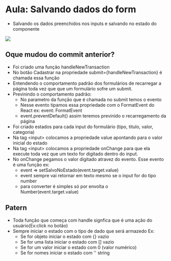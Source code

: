 # Aula: Salvando dados do form
* Salvando os dados preenchidos nos inputs e salvando no estado do componente

![](https://imgur.com/J7KSwML.png)

## Oque mudou do commit anterior?
* Foi criado uma função handleNewTransaction
* No botão Cadastrar na propriedade submit={handleNewTransaction} é chamada essa função
* Entendendo o comportamento padrão dos formulários de recarregar a página toda vez que 
que um formulário sofre um submit.
* Previnindo o comportamento padrão: 
  - No parametro da função que é chamada no submit temos o evento
  - Nesse evento tipamos essa propriedade com o FormatEvent do React ex: event: FormatEvent
  - event.preventDefault() assim teremos previnido o recarregamento da página
* Foi criado estados para cada input do formulário (tipo, titulo, valor, categoria)
* Na tag &lt;input&gt; colocamos a propriedade value apontando para o valor inicial do estado
* Na tag &lt;input&gt; colocamos a propriedade onChange para que ela execute toda vez que um texto
for digitado dentro do input.
* No onChange pegamos o valor digitado atravez do evento. Esse evento é uma função ex: 
  - event => setSalvoNoEstado(event.target.value)
  - event sempre vai retornar em texto mesmo se o input for do tipo number
  - para converter é simples só por envolta o Number(event.target.value)

## Patern
 * Toda função que começa com handle signfica que é uma ação do usuário(Ex:click no botão)
 * Sempre iniciar o estado com o tipo de dado que será armazedo Ex:
    - Se for objeto iniciar o estado com {} vazio
    - Se for uma lista iniciar o estado com [] vazio
    - Se for um valor iniciar o estado com 0 (valor numérico)
    - Se for nomes iniciar o estado com '' string
